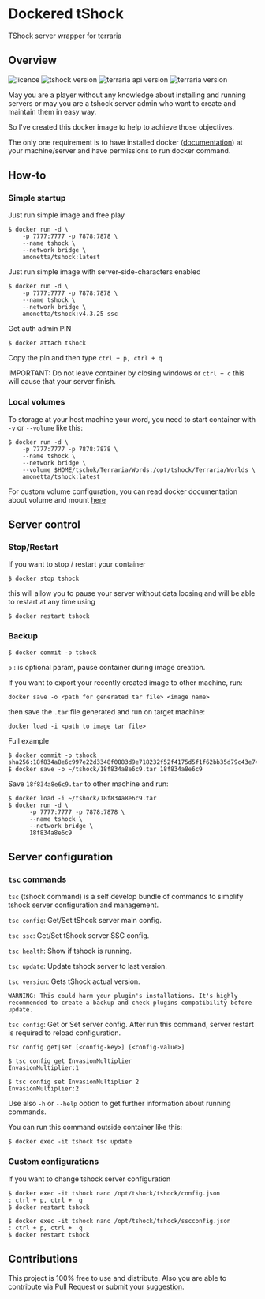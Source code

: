 # Dockered tShock

TShock server wrapper for terraria

## Overview

![licence](https://img.shields.io/badge/licence-GNUv3-blue.svg)
![tshock version](https://img.shields.io/badge/tshock-v4.3.5-green.svg)
![terraria api version](https://img.shields.io/badge/TerrariaAPI-2.1-lightgrey.svg)
![terraria version](https://img.shields.io/badge/terraria-1.3.5.3-brightgreen.svg)

May you are a player without any knowledge about installing and running servers
or may you are a tshock server admin who want to create and maintain them in easy way.

So I've created this docker image to help to achieve those objectives.

The only one requirement is to have installed docker ([documentation](https://docs.docker.com/install/)) at your machine/server
and have permissions to run docker command.

## How-to

### Simple startup

Just run simple image and free play

```
$ docker run -d \
    -p 7777:7777 -p 7878:7878 \
    --name tshock \
    --network bridge \
    amonetta/tshock:latest
```

Just run simple image with server-side-characters enabled

```
$ docker run -d \
    -p 7777:7777 -p 7878:7878 \
    --name tshock \
    --network bridge \
    amonetta/tshock:v4.3.25-ssc 
```

Get auth admin PIN

`$ docker attach tshock`

Copy the pin and then type  `ctrl + p, ctrl + q`

IMPORTANT: Do not leave container by closing windows or `ctrl + c` this will
cause that your server finish.

### Local volumes

To storage at your host machine your word, you need to start container with `-v` or `--volume` like this:

```
$ docker run -d \
    -p 7777:7777 -p 7878:7878 \
    --name tshock \
    --network bridge \
    --volume $HOME/tschok/Terraria/Words:/opt/tshock/Terraria/Worlds \
    amonetta/tshock:latest
```

For custom volume configuration, you can read docker documentation about volume and mount [here](https://docs.docker.com/storage/volumes)

## Server control

### Stop/Restart

If you want to stop / restart your container

``$ docker stop tshock``

this will allow you to pause your server without data loosing
and will be able to restart at any time using

``$ docker restart tshock`` 

### Backup

``$ docker commit -p tshock``

`p` : is optional param, pause container during image creation.

If you want to export your recently created image to other machine, run:

``docker save -o <path for generated tar file> <image name>``

then save the `.tar` file generated and run on target machine:

``docker load -i <path to image tar file>``

Full example

```
$ docker commit -p tshock
sha256:18f834a8e6c997e22d3348f0883d9e718232f52f4175d5f1f62bb35d79c43e74
$ docker save -o ~/tshock/18f834a8e6c9.tar 18f834a8e6c9
```

Save `18f834a8e6c9.tar` to other machine and run: 

```
$ docker load -i ~/tshock/18f834a8e6c9.tar
$ docker run -d \
      -p 7777:7777 -p 7878:7878 \
      --name tshock \
      --network bridge \
      18f834a8e6c9
```

## Server configuration

### `tsc` commands

`tsc` (tshock command) is a self develop bundle of commands to simplify tshock server configuration and management.

`tsc config`: Get/Set tShock server main config.

`tsc ssc`: Get/Set tShock server SSC config.

`tsc health`: Show if tshock is running.

`tsc update`: Update tshock server to last version.

`tsc version`: Gets tShock actual version.

    WARNING: This could harm your plugin's installations. It's highly recommended to create a backup and check plugins compatibility before update. 

`tsc config`: Get or Set server config. After run this command, server restart 
is required to reload configuration. 

    tsc config get|set [<config-key>] [<config-value>]

```
$ tsc config get InvasionMultiplier
InvasionMultiplier:1
```

```
$ tsc config set InvasionMultiplier 2
InvasionMultiplier:2
```

Use also `-h` or `--help` option to get further information about running commands.

You can run this command outside container like this:

`$ docker exec -it tshock tsc update`

### Custom configurations

If you want to change tshock server configuration

```
$ docker exec -it tshock nano /opt/tshock/tshock/config.json
: ctrl + p, ctrl +  q
$ docker restart tshock
```

```
$ docker exec -it tshock nano /opt/tshock/tshock/sscconfig.json
: ctrl + p, ctrl +  q
$ docker restart tshock
```

## Contributions

This project is 100% free to use and distribute. Also you are able to contribute 
via Pull Request or submit your [suggestion](mailto:contact@amonetta.com.ar).
